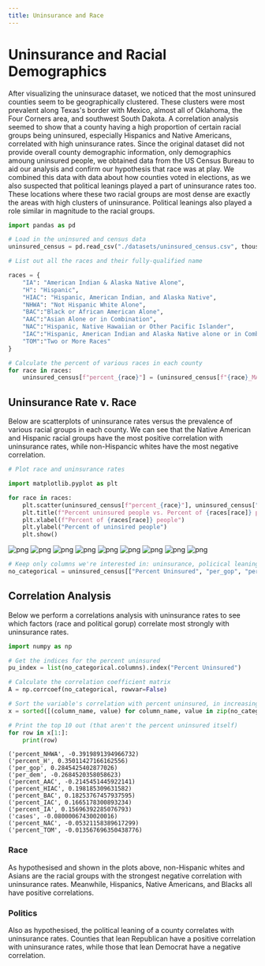 ```yaml
---
title: Uninsurance and Race
---
```


# Uninsurance and Racial Demographics

After visualizing the uninsurace dataset, we noticed that the most uninsured counties seem to be geographically clustered.
These clusters were most prevalent along Texas's border with Mexico, almost all of Oklahoma, the Four Corners area, and southwest South Dakota.
A correlation analysis seemed to show that a county having a high proportion of certain racial groups being uninsured, especially Hispanics and Native Americans, correlated with high uninsurance rates.
Since the original dataset did not provide overall county demographic information, only demographics amoung uninsured people, we obtained data from the US Census Bureau to aid our analysis and confirm our hypothesis that race was at play.
We combined this data with data about how counties voted in elections, as we also suspected that political leanings played a part of uninsurance rates too.
These locations where these two racial groups are most dense are exactly the areas with high clusters of uninsurance.
Political leanings also played a role similar in magnitude to the racial groups.

```python
import pandas as pd

# Load in the uninsured and census data
uninsured_census = pd.read_csv("./datasets/uninsured_census.csv", thousands=",").drop(columns=["Unnamed: 0"]).replace("**", 0)
```

```python
# List out all the races and their fully-qualified name

races = {
    "IA": "American Indian & Alaska Native Alone",
    "H": "Hispanic",
    "HIAC": "Hispanic, American Indian, and Alaska Native",
    "NHWA": "Not Hispanic White Alone",
    "BAC":"Black or African American Alone",
    "AAC":"Asian Alone or in Combination",
    "NAC":"Hispanic, Native Hawaiian or Other Pacific Islander",
    "IAC":"Hispanic, American Indian and Alaska Native alone or in Combination",
    "TOM":"Two or More Races"
}
```

```python
# Calculate the percent of various races in each county
for race in races:
    uninsured_census[f"percent_{race}"] = (uninsured_census[f"{race}_MALE"] + uninsured_census[f"{race}_FEMALE"]) / uninsured_census["TOT_POP"]
```

## Uninsurance Rate v. Race

Below are scatterplots of uninsurance rates versus the prevalence of various racial groups in each county.
We can see that the Native American and Hispanic racial groups have the most positive correlation with uninsurance rates, while non-Hispancic whites have the most negative correlation.

```python
# Plot race and uninsurance rates

import matplotlib.pyplot as plt

for race in races:
    plt.scatter(uninsured_census[f"percent_{race}"], uninsured_census["Percent Uninsured"])
    plt.title(f"Percent uninsured people vs. Percent of {races[race]} people")
    plt.xlabel(f"Percent of {races[race]} people")
    plt.ylabel("Percent of uninsired people")
    plt.show()
```

![png]({{site.baseurl}}/assets/uninsured_race_politics_files/uninsured_race_politics_5_0.png)
![png]({{site.baseurl}}/assets/uninsured_race_politics_files/uninsured_race_politics_5_1.png)
![png]({{site.baseurl}}/assets/uninsured_race_politics_files/uninsured_race_politics_5_2.png)
![png]({{site.baseurl}}/assets/uninsured_race_politics_files/uninsured_race_politics_5_3.png)
![png]({{site.baseurl}}/assets/uninsured_race_politics_files/uninsured_race_politics_5_4.png)
![png]({{site.baseurl}}/assets/uninsured_race_politics_files/uninsured_race_politics_5_5.png)
![png]({{site.baseurl}}/assets/uninsured_race_politics_files/uninsured_race_politics_5_6.png)
![png]({{site.baseurl}}/assets/uninsured_race_politics_files/uninsured_race_politics_5_7.png)
![png]({{site.baseurl}}/assets/uninsured_race_politics_files/uninsured_race_politics_5_8.png)

```python
# Keep only columns we're interested in: uninsurance, policical leaning, and race
no_categorical = uninsured_census[["Percent Uninsured", "per_gop", "per_dem", "cases"] + [f"percent_{race}" for race in races]]
```

## Correlation Analysis

Below we perform a correlations analysis with uninsurance rates to see which factors (race and political gorup) correlate most strongly with uninsurance rates.

```python
import numpy as np

# Get the indices for the percent uninsured
pu_index = list(no_categorical.columns).index("Percent Uninsured")

# Calculate the correlation coefficient matrix
A = np.corrcoef(no_categorical, rowvar=False)

# Sort the variable's correlation with percent uninsured, in increasing order
x = sorted([(column_name, value) for column_name, value in zip(no_categorical.columns, A[pu_index])], key=lambda x: abs(x[1]), reverse=True)

# Print the top 10 out (that aren't the percent uninsured itself)
for row in x[1:]:
    print(row)
```

    ('percent_NHWA', -0.3919891394966732)
    ('percent_H', 0.35011427166162556)
    ('per_gop', 0.2845425402877026)
    ('per_dem', -0.2684520358058623)
    ('percent_AAC', -0.2145451445922141)
    ('percent_HIAC', 0.198185309631582)
    ('percent_BAC', 0.18253767457937595)
    ('percent_IAC', 0.1665178300893234)
    ('percent_IA', 0.15696392285076793)
    ('cases', -0.08000067430020016)
    ('percent_NAC', -0.05321158389617299)
    ('percent_TOM', -0.013567696350438776)

### Race

As hypothesised and shown in the plots above, non-Hispanic whites and Asians are the racial groups with the strongest negative correlation with uninsurance rates.
Meanwhile, Hispanics, Native Americans, and Blacks all have positive correlations.

### Politics

Also as hypothesised, the political leaning of a county correlates with uninsurance rates.
Counties that lean Republican have a positive correlation with uninsurance rates, while those that lean Democrat have a negative correlation.

